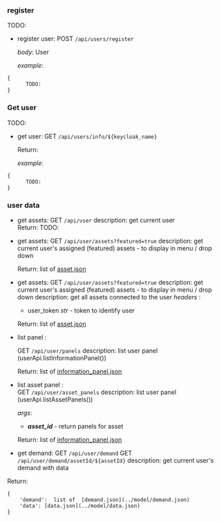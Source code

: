 
### register ###
TODO:
* register user: POST `/api/users/register` 
  
    *body*: User

    *example*:
```
{
      TODO:  
}
``` 

### Get user ###
TODO:
* get user: GET `/api/users/info/${keycloak_name}` 
  
    Return:

    *example*:
```
{
      TODO:  
}
```

### user data
* get assets: GET `/api/user`
    description: get current user    
    Return: TODO:

* get assets: GET `/api/user/assets?featured=true`
    description: get current user's assigned (featured) assets - to display in menu / drop down

    Return: list of  [asset.json](../model/asset.json)

* get assets: GET `/api/user/assets?featured=true`
    description: get current user's assigned (featured) assets - to display in menu / drop down
    description: get all assets connected to the user
    *headers* : 

     * user_token *str* - token to identify user

    Return: list of  [asset.json](../model/asset.json)


* list panel :  

    GET `/api/user/panels`
    description: list user panel (userApi.listInformationPanel())

    Return:  list of [information_panel.json](../model/information_panel.json)

* list asset panel :  
    GET `/api/user/asset_panels`
    description: list user panel (userApi.listAssetPanels())
    
    *args*:           
    * ***asset_id*** - return panels for asset 

    Return:  list of [information_panel.json](../model/asset_panel.json.json)

* get demand: 
    GET `/api/user/demand`
    GET `/api/user/demand/assetId/${assetId}`
    description: get current user's demand with data
    
Return: 
```
{
    'demand':  list of  [demand.json](../model/demand.json)
    'data': [data.json](../model/data.json)
}
```
  
